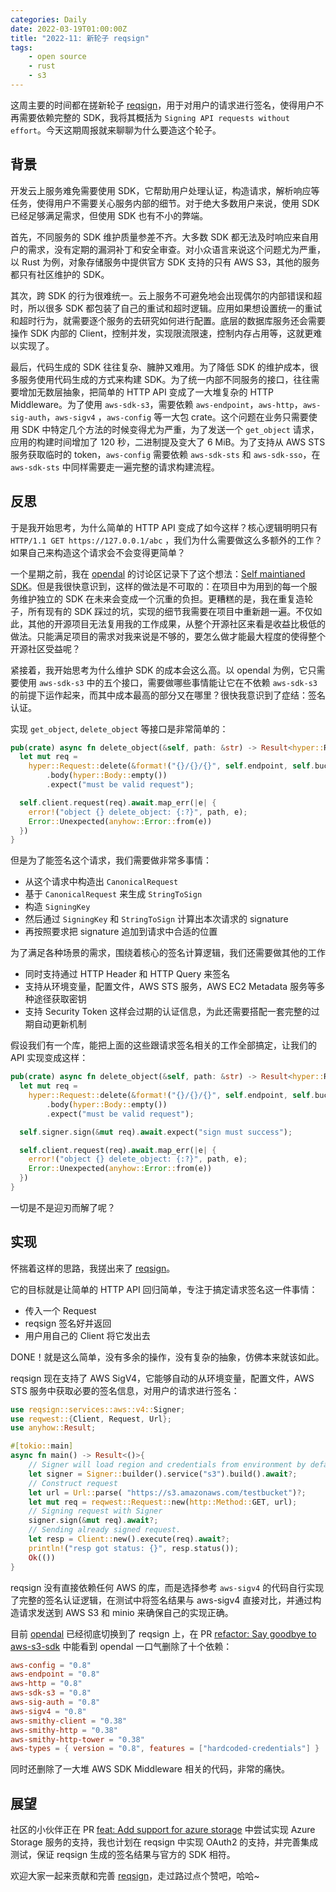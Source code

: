 ```yaml
---
categories: Daily
date: 2022-03-19T01:00:00Z
title: "2022-11: 新轮子 reqsign"
tags:
    - open source
    - rust
    - s3
---
```


这周主要的时间都在搓新轮子 [reqsign](https://github.com/Xuanwo/reqsign)，用于对用户的请求进行签名，使得用户不再需要依赖完整的 SDK，我将其概括为 `Signing API requests without effort`。今天这期周报就来聊聊为什么要造这个轮子。

## 背景

开发云上服务难免需要使用 SDK，它帮助用户处理认证，构造请求，解析响应等任务，使得用户不需要关心服务内部的细节。对于绝大多数用户来说，使用 SDK 已经足够满足需求，但使用 SDK 也有不小的弊端。

首先，不同服务的 SDK 维护质量参差不齐。大多数 SDK 都无法及时响应来自用户的需求，没有定期的漏洞补丁和安全审查。对小众语言来说这个问题尤为严重，以 Rust 为例，对象存储服务中提供官方 SDK 支持的只有 AWS S3，其他的服务都只有社区维护的 SDK。

其次，跨 SDK 的行为很难统一。云上服务不可避免地会出现偶尔的内部错误和超时，所以很多 SDK 都包装了自己的重试和超时逻辑。应用如果想设置统一的重试和超时行为，就需要逐个服务的去研究如何进行配置。底层的数据库服务还会需要操作 SDK 内部的 Client，控制并发，实现限流限速，控制内存占用等，这就更难以实现了。

最后，代码生成的 SDK 往往复杂、臃肿又难用。为了降低 SDK 的维护成本，很多服务使用代码生成的方式来构建 SDK。为了统一内部不同服务的接口，往往需要增加无数层抽象，把简单的 HTTP API 变成了一大堆复杂的 HTTP Middleware。为了使用 `aws-sdk-s3`，需要依赖 `aws-endpoint`，`aws-http`，`aws-sig-auth`，`aws-sigv4` ，`aws-config` 等一大包 crate。这个问题在业务只需要使用 SDK 中特定几个方法的时候变得尤为严重，为了发送一个 `get_object` 请求，应用的构建时间增加了 120 秒，二进制提及变大了 6 MiB。为了支持从 AWS STS 服务获取临时的 token，`aws-config` 需要依赖 `aws-sdk-sts` 和 `aws-sdk-sso`，在 `aws-sdk-sts` 中同样需要走一遍完整的请求构建流程。

## 反思

于是我开始思考，为什么简单的 HTTP API 变成了如今这样？核心逻辑明明只有 `HTTP/1.1 GET https://127.0.0.1/abc` ，我们为什么需要做这么多额外的工作？如果自己来构造这个请求会不会变得更简单？

一个星期之前，我在 [opendal](https://github.com/datafuselabs/opendal) 的讨论区记录下了这个想法：[Self maintianed SDK](https://github.com/datafuselabs/opendal/discussions/139)。但是我很快意识到，这样的做法是不可取的：在项目中为用到的每一个服务维护独立的 SDK 在未来会变成一个沉重的负担。更糟糕的是，我在重复造轮子，所有现有的 SDK 踩过的坑，实现的细节我需要在项目中重新趟一遍。不仅如此，其他的开源项目无法复用我的工作成果，从整个开源社区来看是收益比极低的做法。只能满足项目的需求对我来说是不够的，要怎么做才能最大程度的使得整个开源社区受益呢？

紧接着，我开始思考为什么维护 SDK 的成本会这么高。以 opendal 为例，它只需要使用 `aws-sdk-s3` 中的五个接口，需要做哪些事情能让它在不依赖 `aws-sdk-s3` 的前提下运作起来，而其中成本最高的部分又在哪里？很快我意识到了症结：签名认证。

实现 `get_object`, `delete_object` 等接口是非常简单的：

```rust
pub(crate) async fn delete_object(&self, path: &str) -> Result<hyper::Response<hyper::Body>> {
  let mut req =
    hyper::Request::delete(&format!("{}/{}/{}", self.endpoint, self.bucket, path))
        .body(hyper::Body::empty())
        .expect("must be valid request");

  self.client.request(req).await.map_err(|e| {
    error!("object {} delete_object: {:?}", path, e);
    Error::Unexpected(anyhow::Error::from(e))
  })
}
```

但是为了能签名这个请求，我们需要做非常多事情：

- 从这个请求中构造出 `CanonicalRequest`
- 基于 `CanonicalRequest` 来生成 `StringToSign`
- 构造 `SigningKey`
- 然后通过 `SigningKey` 和 `StringToSign` 计算出本次请求的 signature
- 再按照要求把 signature 追加到请求中合适的位置

为了满足各种场景的需求，围绕着核心的签名计算逻辑，我们还需要做其他的工作

- 同时支持通过 HTTP Header 和 HTTP Query 来签名
- 支持从环境变量，配置文件，AWS STS 服务，AWS EC2 Metadata 服务等多种途径获取密钥
- 支持 Security Token 这样会过期的认证信息，为此还需要搭配一套完整的过期自动更新机制

假设我们有一个库，能把上面的这些跟请求签名相关的工作全部搞定，让我们的 API 实现变成这样：

```rust
pub(crate) async fn delete_object(&self, path: &str) -> Result<hyper::Response<hyper::Body>> {
  let mut req =
    hyper::Request::delete(&format!("{}/{}/{}", self.endpoint, self.bucket, path))
        .body(hyper::Body::empty())
        .expect("must be valid request");

  self.signer.sign(&mut req).await.expect("sign must success");

  self.client.request(req).await.map_err(|e| {
    error!("object {} delete_object: {:?}", path, e);
    Error::Unexpected(anyhow::Error::from(e))
  })
}
```

一切是不是迎刃而解了呢？

## 实现

怀揣着这样的思路，我搓出来了 [reqsign](https://github.com/Xuanwo/reqsign)。

它的目标就是让简单的 HTTP API 回归简单，专注于搞定请求签名这一件事情：

- 传入一个 Request
- reqsign 签名好并返回
- 用户用自己的 Client 将它发出去

DONE！就是这么简单，没有多余的操作，没有复杂的抽象，仿佛本来就该如此。

reqsign 现在支持了 AWS SigV4，它能够自动的从环境变量，配置文件，AWS STS 服务中获取必要的签名信息，对用户的请求进行签名：

```rust
use reqsign::services::aws::v4::Signer;
use reqwest::{Client, Request, Url};
use anyhow::Result;

#[tokio::main]
async fn main() -> Result<()>{
    // Signer will load region and credentials from environment by default.
    let signer = Signer::builder().service("s3").build().await?;
    // Construct request
    let url = Url::parse( "https://s3.amazonaws.com/testbucket")?;
    let mut req = reqwest::Request::new(http::Method::GET, url);
    // Signing request with Signer
    signer.sign(&mut req).await?;
    // Sending already signed request.
    let resp = Client::new().execute(req).await?;
    println!("resp got status: {}", resp.status());
    Ok(())
}
```

reqsign 没有直接依赖任何 AWS 的库，而是选择参考 `aws-sigv4` 的代码自行实现了完整的签名认证逻辑，在测试中将签名结果与 aws-sigv4 直接对比，并通过构造请求发送到 AWS S3 和 minio 来确保自己的实现正确。

目前 [opendal](https://github.com/datafuselabs/opendal) 已经彻底切换到了 reqsign 上，在 PR [refactor: Say goodbye to aws-s3-sdk](https://github.com/datafuselabs/opendal/pull/152) 中能看到 opendal 一口气删除了十个依赖：

```toml
aws-config = "0.8"
aws-endpoint = "0.8"
aws-http = "0.8"
aws-sdk-s3 = "0.8"
aws-sig-auth = "0.8"
aws-sigv4 = "0.8"
aws-smithy-client = "0.38"
aws-smithy-http = "0.38"
aws-smithy-http-tower = "0.38"
aws-types = { version = "0.8", features = ["hardcoded-credentials"] }
```

同时还删除了一大堆 AWS SDK Middleware 相关的代码，非常的痛快。

## 展望

社区的小伙伴正在 PR [feat: Add support for azure storage](https://github.com/Xuanwo/reqsign/pull/29) 中尝试实现 Azure Storage 服务的支持，我也计划在 reqsign 中实现 OAuth2 的支持，并完善集成测试，保证 reqsign 生成的签名结果与官方的 SDK 相符。

欢迎大家一起来贡献和完善 [reqsign](https://github.com/Xuanwo/reqsign)，走过路过点个赞吧，哈哈~
